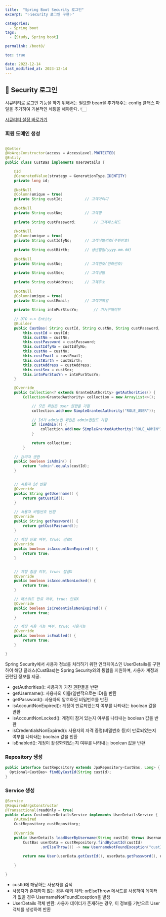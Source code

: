 ```yaml
---
title:  "Spring Boot Security 로그인"
excerpt: "✨Security 로그인 구현✨"

categories:
  - Spring boot
tags:
  - [Study, Spring boot]

permalink: /boot8/

toc: true

date: 2023-12-14
last_modified_at: 2023-12-14
---
```


## 🌿 Security 로그인

시큐리티로 로그인 기능을 하기 위해서는 필요한 bean을 추가해주는 config 클래스 파일을 추가하여 기본적인 세팅을 해야한다. 👇🏻

[시큐리티 설정 바로가기](https://ji-yoon98.github.io/boot7/)

### 회원 도메인 생성

```java

@Getter
@NoArgsConstructor(access = AccessLevel.PROTECTED)
@Entity
public class CustBas implements UserDetails {

	@Id
	@GeneratedValue(strategy = GenerationType.IDENTITY)
	private long id;
	
	@NotNull
	@Column(unique = true)
	private String custId;			// 고객아이디
	
	@NotNull
	private String custNm;			// 고객명
	
	private String custPassword;		// 고객패스워드
	
	@NotNull
	@Column(unique = true)
	private String custIdfyNo;		// 고객식별번호(주민번호)
	
	private String custBirth;		// 생년월일(yyyy.mm.dd)
	
	@NotNull
	private String custNo;			// 고객번호(전화번호)
	
	private String custSex;			// 고객성별
	
	private String custAddress;		// 고객주소
	
	@NotNull
	@Column(unique = true)
	private String custEmail;		// 고객이메일
	
	private String intmPurStusYn;		// 기기구매여부
	
	// DTO <-> Entity
	@Builder
	public CustBas( String custId, String custNm, String custPassword, String custIdfyNo, String custNo, String custEmail, String custBirth, String custAddress, String custSex, String intmPurStusYn) {
		this.custId = custId;
		this.custNm = custNm;
		this.custPassword = custPassword;
		this.custIdfyNo = custIdfyNo;
		this.custNo = custNo;
		this.custEmail = custEmail;
		this.custBirth = custBirth;
		this.custAddress = custAddress;
		this.custSex = custSex;
		this.intmPurStusYn = intmPurStusYn;
	}

	@Override
	public Collection<? extends GrantedAuthority> getAuthorities() {
		Collection<GrantedAuthority> collection = new ArrayList<>();

	        // 모든 회원은 user 권한을 가짐
	        collection.add(new SimpleGrantedAuthority("ROLE_USER"));
	
	        // Id가 admin인 회원은 admin권한도 가짐
	        if (isAdmin()) {
	        	collection.add(new SimpleGrantedAuthority("ROLE_ADMIN"));
	        }
	
	        return collection;
    	}
	
	// 관리자 권한
	public boolean isAdmin() {
		return "admin".equals(custId);
	}

	
	// 사용자 id 반환
	@Override
	public String getUsername() {
		return getCustId();
	}
	
	// 사용자 비밀번호 반환
	@Override
	public String getPassword() {
		return getCustPassword();
	}
	
	// 계정 만료 여부, true: 만료X
	@Override
	public boolean isAccountNonExpired() {
		return true;
	}

	
	// 계정 잠금 여부, true: 잠금X
	@Override
	public boolean isAccountNonLocked() {
		return true;
	}

	// 패스워드 만료 여부, true: 만료X
	@Override
	public boolean isCredentialsNonExpired() {
		return true;
	}

	// 계정 사용 가능 여부, true: 사용가능
	@Override
	public boolean isEnabled() {
		return true;
	}

}

```

Spring Security에서 사용자 정보를 처리하기 위한 인터페이스인 UserDetails를 구현하여 해당 클래스(CustBas)는 Spring Security와의 통합을 지원하며, 사용자 계정과 관련된 정보를 제공.

- getAuthorities(): 사용자가 가진 권한들을 반환
- getUsername(): 사용자의 이름(일반적으로는 ID)을 반환
- getPassword(): 사용자의 암호화된 비밀번호를 반환
- isAccountNonExpired(): 계정이 만료되었는지 여부를 나타내는 boolean 값을 반환
- isAccountNonLocked(): 계정이 잠겨 있는지 여부를 나타내는 boolean 값을 반환
- isCredentialsNonExpired(): 사용자의 자격 증명(비밀번호 등)이 만료되었는지 여부를 나타내는 boolean 값을 반환
- isEnabled(): 계정이 활성화되었는지 여부를 나타내는 boolean 값을 반환

### Repository 생성

```java
public interface CustRepository extends JpaRepository<CustBas, Long> {
  Optional<CustBas> findByCustId(String custId);
}
```

### Service 생성

```java
@Service
@RequiredArgsConstructor
@Transactional(readOnly = true)
public class CustomUserDetailsService implements UserDetailsService {
	@Autowired
	CustRepository custRepository;
	
	@Override
	public UserDetails loadUserByUsername(String custId) throws UsernameNotFoundException {
		CustBas userData = custRepository.findByCustId(custId)
				.orElseThrow(() -> new UsernameNotFoundException("custId(%s) not found".formatted(custId)));
		
		return new User(userData.getCustId(), userData.getPassword(), userData.getAuthorities());
		
	}

}
```

- custId에 해당하는 사용자를 검색
- 사용자가 존재하지 않는 경우 예외 처리: orElseThrow 메서드를 사용하여 데이터가 없을 경우 UsernameNotFoundException을 발생
- UserDetails 객체 반환: 사용자 데이터가 존재하는 경우, 이 정보를 기반으로 User 객체를 생성하여 반환
